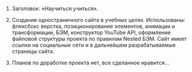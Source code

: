 1. Заголовок: «Научиться учиться».

2. Создание одностраничного сайта в учебных целях. Использованы: флексбокс верстка, позиционирование элементов, анимации и трансформации,  БЭМ, конструктор YouTube API, оформление файловой структуры проекта по правилам Nested БЭМ. Сайт имеет ссылки на социальные сети и в дальнейшем разрабатываемые страницы сайта.

3. Планов по доработке проекта нет, все сделанное нравится...
